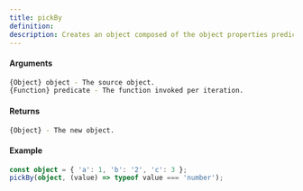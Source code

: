 ```yaml
---
title: pickBy
definition: 
description: Creates an object composed of the object properties predicate returns truthy for.
---
```



#### Arguments


```bash
{Object} object - The source object.
{Function} predicate - The function invoked per iteration.
```


#### Returns


```bash
{Object} - The new object.
```


#### Example


```ts
const object = { 'a': 1, 'b': '2', 'c': 3 };pickBy(object, (value) => typeof value === 'number');
```